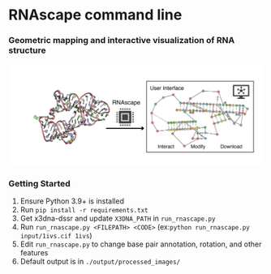 # RNAscape command line
### Geometric mapping and interactive visualization of RNA structure
![What is this](graphical_abstract_no_transparent.png)
### Getting Started
1. Ensure Python 3.9+ is installed
2. Run `pip install -r requirements.txt`
3. Get x3dna-dssr and update `X3DNA_PATH` in `run_rnascape.py`
4. Run `run_rnascape.py <FILEPATH> <CODE>` (ex:`python run_rnascape.py input/1ivs.cif 1ivs`)
5. Edit `run_rnascape.py` to change base pair annotation, rotation, and other features
6. Default output is in `./output/processed_images/`
